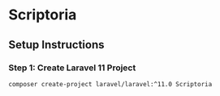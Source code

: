 # Scriptoria

## Setup Instructions

### Step 1: Create Laravel 11 Project

```bash
composer create-project laravel/laravel:^11.0 Scriptoria
```

